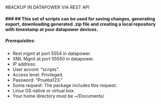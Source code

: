 #BACKUP IN DATAPOWER VIA REST API

#### ### ## This set of scripts can be used for saving changes, generating export, downloading generated .zip file and creating a local repository with timestamp at your datapower devices.

##### Prerequisites:
- Rest mgmt at port 5554 in datapower.
- XML Mgmt at port 55550 in datapower.
- IP address:
- User accont: "scripts".
- Access level: Privileged.
- Password: "Prueba123."
- Soma request: The package includes this request.
- Linux OS native or virtual box.
- Your home directory must be ~/Documents/